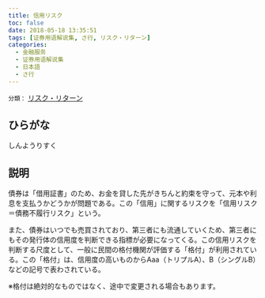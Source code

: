 ```yaml
---
title: 信用リスク
toc: false
date: 2018-05-18 13:35:51
tags: [证券用语解说集, さ行, リスク・リターン]
categories:
  - 金融服务
  - 证券用语解说集
  - 日本語
  - さ行
---
```


`分類：` [リスク・リターン](/tags/リスク・リターン/)

## ひらがな

しんようりすく

## 説明

債券は「借用証書」のため、お金を貸した先がきちんと約束を守って、元本や利息を支払うかどうかが問題である。この「信用」に関するリスクを「信用リスク＝債務不履行リスク」という。

また、債券はいつでも売買されており、第三者にも流通していくため、第三者にもその発行体の信用度を判断できる指標が必要になってくる。この信用リスクを判断する尺度として、一般に民間の格付機関が評価する「格付」が利用されている。この「格付」は、信用度の高いものからAaa（トリプルA）、B（シングルB）などの記号で表わされている。

※格付は絶対的なものではなく、途中で変更される場合もあります。
